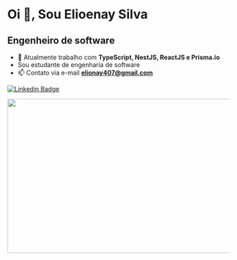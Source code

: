 # Oi 👋, Sou Elioenay Silva</h1>
## Engenheiro de software</h3>

- 🌱 Atualmente trabalho com **TypeScript, NestJS, ReactJS e Prisma.io**
- Sou estudante de engenharia de software
- 📫 Contato via e-mail **elionay407@gmail.com**

[![Linkedin Badge](https://img.shields.io/badge/LinkedIn-0077B5?style=for-the-badge&logo=linkedin&logoColor=white&link=https://www.linkedin.com/in/elioenays)](https://www.linkedin.com/in/elioenays)


<img src="https://wakatime.com/share/@elioenay/e6d3ed24-9c0e-44f2-8a3a-9e322b6b4e89.svg" width="550" height="350">
